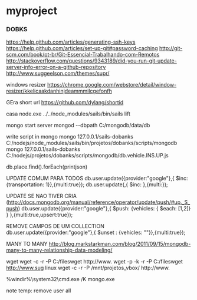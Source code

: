 # myproject
### DOBKS

https://help.github.com/articles/generating-ssh-keys
https://help.github.com/articles/set-up-git#password-caching
http://git-scm.com/book/pt-br/Git-Essencial-Trabalhando-com-Remotos
http://stackoverflow.com/questions/9343189/did-you-run-git-update-server-info-error-on-a-github-repository
http://www.suggeelson.com/themes/supr/

windows resizer
https://chrome.google.com/webstore/detail/window-resizer/kkelicaakdanhinjdeammmilcgefonfh

GEra short url
https://github.com/dylang/shortid

casa
node.exe ../../node_modules/sails/bin/sails lift

mongo
start server
mongod --dbpath C:/mongodb/data/db

write script in mongo
mongo 127.0.0.1/sails-dobanks C:/nodejs/node_modules/sails/bin/projetos/dobanks/scripts/mongodb
mongo 127.0.0.1/sails-dobanks C:/nodejs/projetos/dobanks/scripts/mongodb/db.vehicle.INS.UP.js

db.place.find().forEach(printjson)

UPDATE COMUM PARA TODOS
db.user.update({provider:"google"},{ $inc: {transportation: 1}},{multi:true});
db.user.update(<where>,{ $inc: <set>},{multi:<all>});

UPDATE SE NAO TIVER CRIA (http://docs.mongodb.org/manual/reference/operator/update/push/#up._S_push)
db.user.update({provider:"google"},{ $push: {vehicles: { $each:  [1,2]} } },{multi:true,upsert:true});

REMOVE CAMPOS DE UM COLLECTION 
db.user.update({provider:"google"},{ $unset : {vehicles: ""}},{multi:true});

MANY TO MANY
http://blog.markstarkman.com/blog/2011/09/15/mongodb-many-to-many-relationship-data-modeling/

wget
wget -c -r -P C:/fileswget http://www.
wget -p -k -r -P C:/fileswget http://www.sug
linux
wget -c -r -P /mnt/projetos_vbox/ http://www.

%windir%\system32\cmd.exe /K mongo.exe

note temp:
remove user all
